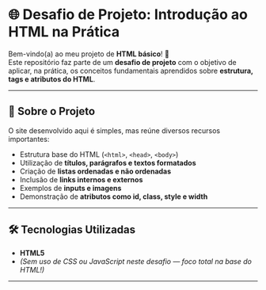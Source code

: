 # 🌐 Desafio de Projeto: Introdução ao HTML na Prática  

Bem-vindo(a) ao meu projeto de **HTML básico**! 🎉  
Este repositório faz parte de um **desafio de projeto** com o objetivo de aplicar, na prática, os conceitos fundamentais aprendidos sobre **estrutura, tags e atributos do HTML**.  

---

## 📖 Sobre o Projeto  

O site desenvolvido aqui é simples, mas reúne diversos recursos importantes:  
- Estrutura base do HTML (`<html>`, `<head>`, `<body>`)  
- Utilização de **títulos, parágrafos e textos formatados**  
- Criação de **listas ordenadas e não ordenadas**  
- Inclusão de **links internos e externos**  
- Exemplos de **inputs e imagens**  
- Demonstração de **atributos como id, class, style e width**  

---

## 🛠️ Tecnologias Utilizadas  

- **HTML5**  
- *(Sem uso de CSS ou JavaScript neste desafio — foco total na base do HTML!)*  

--- 
